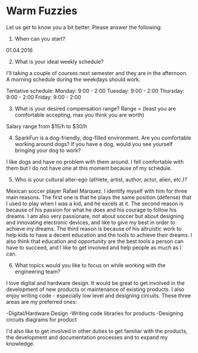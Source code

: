 Warm Fuzzies
=============

Let us get to know you a bit better. Please answer the following:

1. When can you start?

01.04.2016


2. What is your ideal weekly schedule?

I'll taking a couple of courses next semester and they are in the afternoon. A morning schedule during the weekdays should work. 

Tentative schedule: 
Monday: 9:00 - 2:00
Tuesday: 9:00 - 2:00
Thursday: 9:00 - 2:00
Friday: 9:00 - 2:00


3. What is your desired compensation range? Range = (least you are comfortable accepting, max you think you are worth)

Salary range from $15/h to $30/h


4. SparkFun is a dog-friendly, dog-filled environment. Are you comfortable working around dogs? If you have a dog, would you see yourself bringing your dog to work?

I like dogs and have no problem with them around. I fell comfortable with them but I do not have one at this moment because of my schedule.  


5. Who is your cultural alter-ego (athlete, artist, author, actor, alien, etc.)?

Mexican soccer player Rafael Marquez. I identify myself with him for three main reasons. The first one is that he plays the same position (defense) that I used to play when I was a kid, and he excels at it. The second reason is because of his passion for what he does and his courage to follow his dreams. I am also very passionate, not about soccer but about designing and innovating electronic devices, and like to give my best in order to achieve my dreams. The third reason is because of his altruistic work to help kids to have a decent education and the tools to achieve their dreams. I also think that education and opportunity are the best tools a person can have to succeed, and I like to get involved and help people as much as I can.
 

6. What topics would you like to focus on while working with the engineering team? 

I love digital and hardware design. It would be great to get involved in the development of new products or maintenance of existing products. I also enjoy writing code - especially low level and designing circuits. These three areas are my preferred ones:

-Digital/Hardware Design
-Writing code libraries for products
-Designing circuits diagrams for product

I'd also like to get involved in other duties to get familiar with the products, the development and documentation processes and to expand my knowledge.  
